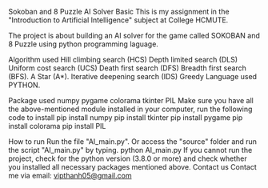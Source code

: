 Sokoban and 8 Puzzle AI Solver Basic
This is my assignment in the "Introduction to Artificial Intelligence" subject at College HCMUTE.

The project is about building an AI solver for the game called SOKOBAN and 8 Puzzle using python programming laguage.

Algorithm used
Hill climbing search (HCS)
Depth limited search (DLS)
Uniform cost search (UCS)
Death first search (DFS)
Breadth first search (BFS).
A Star (A*).
Iterative deepening search (IDS)
Greedy
Language used
PYTHON.

Package used
numpy
pygame
colorama
tkinter
PIL
Make sure you have all the above-mentioned module installed in your computer, run the following code to install
pip install numpy
pip install tkinter
pip install pygame
pip install colorama
pip install PIL

How to run
Run the file "AI_main.py".
Or access the "source" folder and run the script "AI_main.py" by typing.
python AI_main.py
If you cannot run the project, check for the python version (3.8.0 or more) and check whether you installed all necessary packages mentioned above.
Contact us
Contact me via email: vipthanh05@gmail.com
